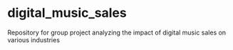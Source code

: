 # digital_music_sales
Repository for group project analyzing the impact of digital music sales on various industries
